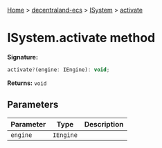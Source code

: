 [Home](./index) &gt; [decentraland-ecs](./decentraland-ecs.md) &gt; [ISystem](./decentraland-ecs.isystem.md) &gt; [activate](./decentraland-ecs.isystem.activate.md)

# ISystem.activate method


**Signature:**
```javascript
activate?(engine: IEngine): void;
```
**Returns:** `void`

## Parameters

|  Parameter | Type | Description |
|  --- | --- | --- |
|  `engine` | `IEngine` |  |

